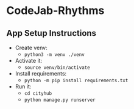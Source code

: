 # CodeJab-Rhythms

## App Setup Instructions

* Create venv:
  - `python3 -m venv ./venv`
* Activate it:
  - `source venv/bin/activate`
* Install requirements:
  - `python -m pip install requirements.txt`
* Run it:
  - `cd cityhub`
  - `python manage.py runserver`
